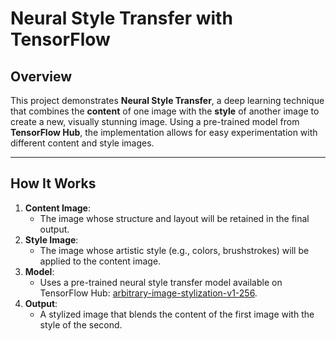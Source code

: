 # Neural Style Transfer with TensorFlow

## **Overview**
This project demonstrates **Neural Style Transfer**, a deep learning technique that combines the **content** of one image with the **style** of another image to create a new, visually stunning image. Using a pre-trained model from **TensorFlow Hub**, the implementation allows for easy experimentation with different content and style images.

---

## **How It Works**
1. **Content Image**:
   - The image whose structure and layout will be retained in the final output.
2. **Style Image**:
   - The image whose artistic style (e.g., colors, brushstrokes) will be applied to the content image.
3. **Model**:
   - Uses a pre-trained neural style transfer model available on TensorFlow Hub: [arbitrary-image-stylization-v1-256](https://tfhub.dev/google/magenta/arbitrary-image-stylization-v1-256/2).
4. **Output**:
   - A stylized image that blends the content of the first image with the style of the second.

